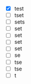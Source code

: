- [x] test
- [ ] tset
- [ ] sets
- [ ] set
- [ ] set
- [ ] set
- [ ] set
- [ ] se
- [ ] tse
- [ ] tse
- [ ] t
